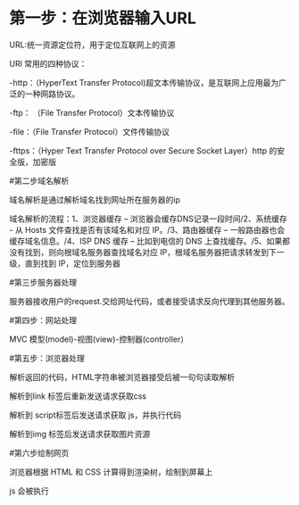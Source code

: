# 第一步：在浏览器输入URL

URL:统一资源定位符，用于定位互联网上的资源

URl 常用的四种协议：

-http：（HyperText Transfer Protocol)超文本传输协议，是互联网上应用最为广泛的一种网路协议。

-ftp： （File Transfer Protocol）文本传输协议

-file：（File Transfer Protocol）文件传输协议

-fttps：（Hyper Text Transfer Protocol over Secure Socket Layer）http 的安全版，加密版

#第二步域名解析

域名解析是通过解析域名找到网址所在服务器的ip

域名解析的流程：1、浏览器缓存 – 浏览器会缓存DNS记录一段时间/2、系统缓存 - 从 Hosts 文件查找是否有该域名和对应 IP。/3、路由器缓存 – 一般路由器也会缓存域名信息。/4、ISP DNS 缓存 – 比如到电信的 DNS 上查找缓存。/5、如果都没有找到，则向根域名服务器查找域名对应 IP，根域名服务器把请求转发到下一级，直到找到 IP，定位到服务器

#第三步服务器处理

服务器接收用户的request.交给网址代码，或者接受请求反向代理到其他服务器。

#第四步：网站处理

MVC 模型(model)-视图(view)-控制器(controller）

#第五步：浏览器处理

解析返回的代码，HTML字符串被浏览器接受后被一句句读取解析

解析到link 标签后重新发送请求获取css

解析到 script标签后发送请求获取 js，并执行代码

解析到img 标签后发送请求获取图片资源

#第六步绘制网页

浏览器根据 HTML 和 CSS 计算得到渲染树，绘制到屏幕上

js 会被执行
